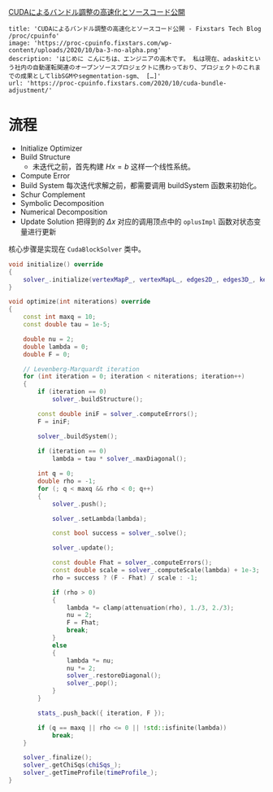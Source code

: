 [CUDAによるバンドル調整の高速化とソースコード公開]( https://proc-cpuinfo.fixstars.com/2020/10/cuda-bundle-adjustment/ )

```embed
title: 'CUDAによるバンドル調整の高速化とソースコード公開 - Fixstars Tech Blog /proc/cpuinfo'
image: 'https://proc-cpuinfo.fixstars.com/wp-content/uploads/2020/10/ba-3-no-alpha.png'
description: 'はじめに こんにちは、エンジニアの高木です。 私は現在、adaskitという社内の自動運転関連のオープンソースプロジェクトに携わっており、プロジェクトのこれまでの成果としてlibSGMやsegmentation-sgm、 […]'
url: 'https://proc-cpuinfo.fixstars.com/2020/10/cuda-bundle-adjustment/'
```



  

# 流程

* Initialize Optimizer
* Build Structure
	* 未迭代之前，首先构建 $Hx=b$ 这样一个线性系统。
* Compute Error
* Build System
每次迭代求解之前，都需要调用 buildSystem 函数来初始化。
* Schur Complement
* Symbolic Decomposition
* Numerical Decomposition
* Update Solution
把得到的 $Δx$ 对应的调用顶点中的 `oplusImpl` 函数对状态变量进行更新

  
核心步骤是实现在 `CudaBlockSolver` 类中。


```cpp
void initialize() override
{
	solver_.initialize(vertexMapP_, vertexMapL_, edges2D_, edges3D_, kernels_);
}
```




```cpp
void optimize(int niterations) override
{
	const int maxq = 10;
	const double tau = 1e-5;

	double nu = 2;
	double lambda = 0;
	double F = 0;

	// Levenberg-Marquardt iteration
	for (int iteration = 0; iteration < niterations; iteration++)
	{
		if (iteration == 0)
			solver_.buildStructure();

		const double iniF = solver_.computeErrors();
		F = iniF;

		solver_.buildSystem();
		
		if (iteration == 0)
			lambda = tau * solver_.maxDiagonal();

		int q = 0;
		double rho = -1;
		for (; q < maxq && rho < 0; q++)
		{
			solver_.push();

			solver_.setLambda(lambda);

			const bool success = solver_.solve();

			solver_.update();

			const double Fhat = solver_.computeErrors();
			const double scale = solver_.computeScale(lambda) + 1e-3;
			rho = success ? (F - Fhat) / scale : -1;

			if (rho > 0)
			{
				lambda *= clamp(attenuation(rho), 1./3, 2./3);
				nu = 2;
				F = Fhat;
				break;
			}
			else
			{
				lambda *= nu;
				nu *= 2;
				solver_.restoreDiagonal();
				solver_.pop();
			}
		}

		stats_.push_back({ iteration, F });

		if (q == maxq || rho <= 0 || !std::isfinite(lambda))
			break;
	}

	solver_.finalize();
	solver_.getChiSqs(chiSqs_);
	solver_.getTimeProfile(timeProfile_);
}

```